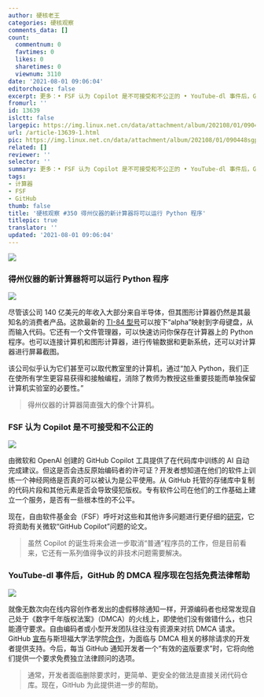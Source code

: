 ```yaml
---
author: 硬核老王
categories: 硬核观察
comments_data: []
count:
  commentnum: 0
  favtimes: 0
  likes: 0
  sharetimes: 0
  viewnum: 3110
date: '2021-08-01 09:06:04'
editorchoice: false
excerpt: 更多：• FSF 认为 Copilot 是不可接受和不公正的 • YouTube-dl 事件后，GitHub 的 DMCA 程序现在包括免费法律帮助
fromurl: ''
id: 13639
islctt: false
largepic: https://img.linux.net.cn/data/attachment/album/202108/01/090448sgppmv7mc0t20qsx.jpg
url: /article-13639-1.html
pic: https://img.linux.net.cn/data/attachment/album/202108/01/090448sgppmv7mc0t20qsx.jpg.thumb.jpg
related: []
reviewer: ''
selector: ''
summary: 更多：• FSF 认为 Copilot 是不可接受和不公正的 • YouTube-dl 事件后，GitHub 的 DMCA 程序现在包括免费法律帮助
tags:
- 计算器
- FSF
- GitHub
thumb: false
title: '硬核观察 #350 得州仪器的新计算器将可以运行 Python 程序'
titlepic: true
translator: ''
updated: '2021-08-01 09:06:04'
---
```


![](https://img.linux.net.cn/data/attachment/album/202108/01/090448sgppmv7mc0t20qsx.jpg)


### 得州仪器的新计算器将可以运行 Python 程序


![](https://img.linux.net.cn/data/attachment/album/202108/01/090500b8zt8ux3pr8t9fxb.jpg)


尽管该公司 140 亿美元的年收入大部分来自半导体，但其图形计算器仍然是其最知名的消费者产品。这款最新的 [TI-84 型号](https://www.prnewswire.com/news-releases/texas-instruments-new-ti-84-plus-ce-python-graphing-calculator-introduces-students-to-programming-301341889.html)可以按下“alpha”映射到字母键盘，从而输入代码。它还有一个文件管理器，可以快速访问你保存在计算器上的 Python 程序。也可以连接计算机和图形计算器，进行传输数据和更新系统，还可以对计算器进行屏幕截图。


该公司似乎认为它们甚至可以取代教室里的计算机，通过“加入 Python，我们正在使所有学生更容易获得和接触编程，消除了教师为教授这些重要技能而单独保留计算机实验室的必要性。”



> 
> 得州仪器的计算器简直强大的像个计算机。
> 
> 
> 


### FSF 认为 Copilot 是不可接受和不公正的


![](https://img.linux.net.cn/data/attachment/album/202108/01/090526kzm2j46o437tib93.jpg)


由微软和 OpenAI 创建的 GitHub Copilot 工具提供了在代码库中训练的 AI 自动完成建议。但这是否会违反原始编码者的许可证？开发者想知道在他们的软件上训练一个神经网络是否真的可以被认为是公平使用。从 GitHub 托管的存储库中复制的代码片段和其他元素是否会导致侵犯版权。专有软件公司在他们的工作基础上建立一个服务，是否有一些根本性的不公平。


现在，自由软件基金会（FSF）呼吁对这些和其他许多问题进行更仔细的[研究](https://www.fsf.org/blogs/licensing/fsf-funded-call-for-white-papers-on-philosophical-and-legal-questions-around-copilot)，它将资助有关微软“GitHub Copilot”问题的论文。



> 
> 虽然 Copilot 的诞生将来会进一步取消“普通”程序员的工作，但是目前看来，它还有一系列值得争议的非技术问题需要解决。
> 
> 
> 


### YouTube-dl 事件后，GitHub 的 DMCA 程序现在包括免费法律帮助


![](https://img.linux.net.cn/data/attachment/album/202108/01/090546kj5n1hjxrbgjrssn.jpg)


就像无数次向在线内容创作者发出的虚假移除通知一样，开源编码者也经常发现自己处于《数字千年版权法案》（DMCA）的火线上，即使他们没有做错什么，也只能遵守要求。自由编码者或小型开发团队往往没有资源来对抗 DMCA 请求。GitHub [宣布](https://github.blog/2021-07-27-github-developer-rights-fellowship-stanford-law-school/)与斯坦福大学法学院[合作](https://venturebeat.com/2021/07/27/github-offers-open-source-developers-legal-counsel-to-combat-dmca-abuse/)，为面临与 DMCA 相关的移除请求的开发者提供支持。今后，每当 GitHub 通知开发者一个“有效的盗版要求”时，它将向他们提供一个要求免费独立法律顾问的选项。



> 
> 通常，开发者面临删除要求时，更简单、更安全的做法是直接关闭代码仓库。现在，GitHub 为此提供进一步的帮助。
> 
> 
>